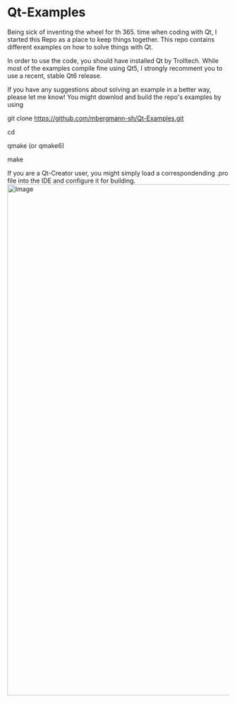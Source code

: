 # Qt-Examples

Being sick of inventing the wheel for th 365. time when coding with Qt, I started this Repo as a place to keep things together.
This repo contains different examples on how to solve things with Qt.

In order to use the code, you should have installed Qt by Trolltech. While most of the examples compile fine using Qt5, I strongly recomment you to use a recent, stable Qt6 release.

If you have any suggestions about solving an example in a better way, please let me know!
You might downlod and build the repo's examples by using 

git clone https://github.com/mbergmann-sh/Qt-Examples.git

cd <desired example>

qmake (or qmake6)

make


If you are a Qt-Creator user, you might simply load a correspondending .pro file into the IDE and configure it for building.
<img width="1815" height="1155" alt="Image" src="https://github.com/user-attachments/assets/a2eb6639-b585-48cb-ba0b-e693ee5ce023" />
